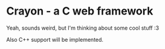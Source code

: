 Crayon - a C web framework
====

Yeah, sounds weird, but I'm thinking about some cool stuff :3

Also C++ support will be implemented.
